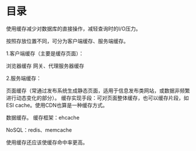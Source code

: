 
# 目录

使用缓存减少对数据库的直接操作，减轻查询时的I/O压力。

按照存放位置不同，可分为客户端缓存、服务端缓存。


1.客户端缓存（主要是缓存页面）：

浏览器缓存
网关、代理服务器缓存

2.服务端缓存：

页面缓存（常通过发布系统生成静态页面，适用于信息发布类网站，或数据非频繁进行动态变化的部分）。
缓存实现手段：可对页面整体缓存，也可以缓存片段，如ESI cache。使用CDN也算是一种缓存方式。

数据缓存。
缓存框架：ehcache

NoSQL：redis、memcache

使用缓存还应该使缓存命中率更高。
